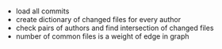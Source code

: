 # 
- load all commits
- create dictionary of changed files for every author
- check pairs of authors and find intersection of changed files
- number of common files is a weight of edge in graph
